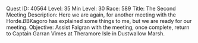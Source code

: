 Quest ID: 40564
Level: 35
Min Level: 30
Race: 589
Title: The Second Meeting
Description: Here we are again, for another meeting with the Horde.$B$BKagoro has explained some things to me, but we are ready for our meeting.
Objective: Assist Falgran with the meeting, once complete, return to Captain Garran Vimes at Theramore Isle in Dustwallow Marsh.
